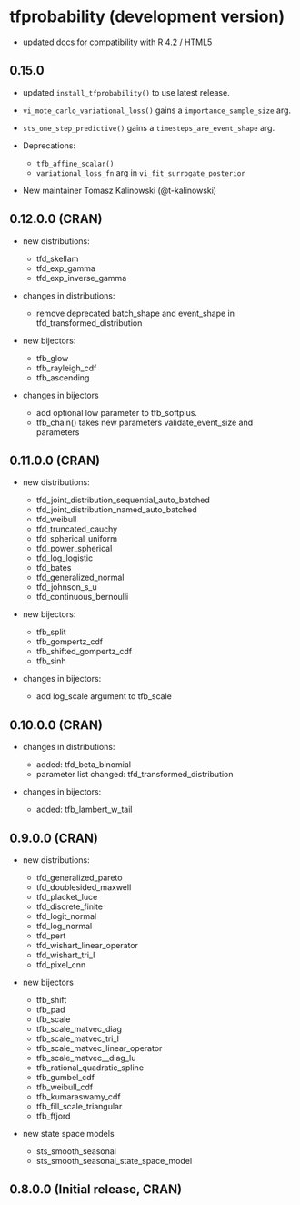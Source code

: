 # tfprobability (development version)

- updated docs for compatibility with R 4.2 / HTML5

## 0.15.0

- updated `install_tfprobability()` to use latest release.
- `vi_mote_carlo_variational_loss()` gains a `importance_sample_size` arg.
- `sts_one_step_predictive()` gains a `timesteps_are_event_shape` arg.

- Deprecations:
  - `tfb_affine_scalar()`
  - `variational_loss_fn` arg in `vi_fit_surrogate_posterior`

- New maintainer Tomasz Kalinowski (@t-kalinowski)


## 0.12.0.0 (CRAN)

- new distributions:
  - tfd_skellam
  - tfd_exp_gamma
  - tfd_exp_inverse_gamma

- changes in distributions:
  - remove deprecated batch_shape and event_shape in tfd_transformed_distribution

- new bijectors:
  - tfb_glow
  - tfb_rayleigh_cdf
  - tfb_ascending

- changes in bijectors
  - add optional low parameter to tfb_softplus.
  - tfb_chain() takes new parameters validate_event_size and parameters



## 0.11.0.0 (CRAN)

- new distributions:
  - tfd_joint_distribution_sequential_auto_batched
  - tfd_joint_distribution_named_auto_batched
  - tfd_weibull
  - tfd_truncated_cauchy
  - tfd_spherical_uniform
  - tfd_power_spherical
  - tfd_log_logistic
  - tfd_bates
  - tfd_generalized_normal
  - tfd_johnson_s_u
  - tfd_continuous_bernoulli

- new bijectors:
  - tfb_split
  - tfb_gompertz_cdf
  - tfb_shifted_gompertz_cdf
  - tfb_sinh

- changes in bijectors:
  - add log_scale argument to tfb_scale

## 0.10.0.0 (CRAN)

- changes in distributions:
   - added: tfd_beta_binomial
   - parameter list changed: tfd_transformed_distribution

- changes in bijectors:
   - added: tfb_lambert_w_tail


## 0.9.0.0 (CRAN)

- new distributions:
  - tfd_generalized_pareto
  - tfd_doublesided_maxwell
  - tfd_placket_luce
  - tfd_discrete_finite
  - tfd_logit_normal
  - tfd_log_normal
  - tfd_pert
  - tfd_wishart_linear_operator
  - tfd_wishart_tri_l
  - tfd_pixel_cnn

- new bijectors
  - tfb_shift
  - tfb_pad
  - tfb_scale
  - tfb_scale_matvec_diag
  - tfb_scale_matvec_tri_l
  - tfb_scale_matvec_linear_operator
  - tfb_scale_matvec__diag_lu
  - tfb_rational_quadratic_spline
  - tfb_gumbel_cdf
  - tfb_weibull_cdf
  - tfb_kumaraswamy_cdf
  - tfb_fill_scale_triangular
  - tfb_ffjord

- new state space models
  - sts_smooth_seasonal
  - sts_smooth_seasonal_state_space_model


## 0.8.0.0 (Initial release, CRAN)

